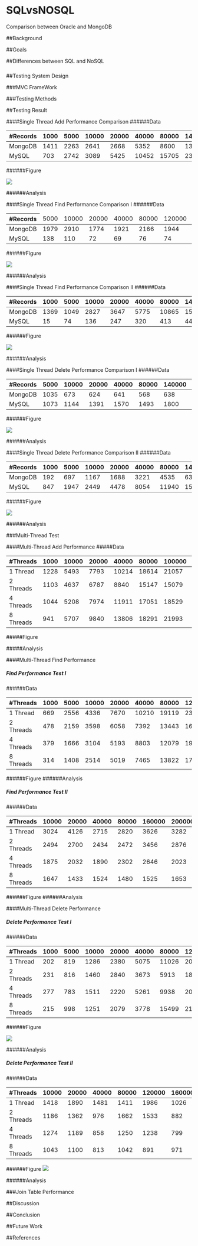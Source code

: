 # SQLvsNOSQL
Comparison between Oracle and MongoDB

##Background

##Goals

##Differences between SQL and NoSQL

###


###


##Testing System Design

###MVC FrameWork

###Testing Methods

##Testing Result

####Single Thread Add Performance Comparison
######Data
<table>
<thead>
<tr class="header">
<th align="left">#Records</th>
<th align="left">1000</th>
<th align="left">5000</th>
<th align="left">10000</th>
<th align="left">20000</th>
<th align="left">40000</th>
<th align="left">80000</th>
<th align="left">140000</th>
<th align="left">160000</th>
<th align="left">200000</th>
</tr>
</thead>
<tbody>
<tr class="odd">
<td align="left">MongoDB</td>
<td align="left">1411</td>
<td align="left">2263</td>
<td align="left">2641</td>
<td align="left">2668</td>
<td align="left">5352</td>
<td align="left">8600</td>
<td align="left">13137</td>
<td align="left">17449</td>
<td align="left">21908</td>
</tr>
<tr class="even">
<td align="left">MySQL</td>
<td align="left">703</td>
<td align="left">2742</td>
<td align="left">3089</td>
<td align="left">5425</td>
<td align="left">10452</td>
<td align="left">15705</td>
<td align="left">23175</td>
<td align="left">29037</td>
<td align="left">37783</td>
</tr>
</tbody>
</table>

######Figure

<img src="img/single_add.png"/>

######Analysis

####Single Thread Find Performance Comparison I
######Data
<table>
<thead>
<tr class="header">
<th align="left">#Records</th>
<td align="left">5000</td>
<td align="left">10000</td>
<td align="left">20000</td>
<td align="left">40000</td>
<td align="left">80000</td>
<td align="left">120000</td>
<td align="left">160000</td>
<td align="left">200000</td>
</tr>
</thead>    
<tbody>
<tr class="odd">
<td align="left">MongoDB</td>
<td align="left">1979</td>
<td align="left">2910</td>
<td align="left">1774</td>
<td align="left">1921</td>
<td align="left">2166</td>
<td align="left">1944</td>
<td align="left">2725</td>
<td align="left">1889</td>
</tr>
<tr class="even">
<td align="left">MySQL</td>
<td align="left">138</td>
<td align="left">110</td>
<td align="left">72</td>
<td align="left">69</td>
<td align="left">76</td>
<td align="left">74</td>
<td align="left">74</td>
<td align="left">75</td>
</tr>
</tbody>
</table>

######Figure

<img src="img/single_find_1.png"/>

######Analysis

####Single Thread Find Performance Comparison II
######Data
<table>
<thead>
<tr class="header">
<th align="left">#Records</th>
<th align="left">1000</th>
<th align="left">5000</th>
<th align="left">10000</th>
<th align="left">20000</th>
<th align="left">40000</th>
<th align="left">80000</th>
<th align="left">140000</th>
<th align="left">160000</th>
<th align="left">200000</th>
</tr>         
</thead>
<tbody>
<tr class="odd">
<td align="left">MongoDB</td>
<td align="left">1369</td>
<td align="left">1049</td>
<td align="left">2827</td>
<td align="left">3647</td>
<td align="left">5775</td>
<td align="left">10865</td>
<td align="left">15659</td>
<td align="left">18071</td>
<td align="left">28114</td>   
</tr>
<tr class="even">
<td align="left">MySQL</td>
<td align="left">15</td>
<td align="left">74</td>
<td align="left">136</td>
<td align="left">247</td>
<td align="left">320</td>
<td align="left">413</td>
<td align="left">449</td>
<td align="left">505</td>
<td align="left">561</td>
</tr>
</tbody>
</table>

######Figure

<img src="img/single_find_2.png"/>

######Analysis

####Single Thread Delete Performance Comparison I
######Data
<table>
<thead>
<tr class="header">
<th align="left">#Records</th>
<th align="left">5000</th>
<th align="left">10000</th>
<th align="left">20000</th>
<th align="left">40000</th>
<th align="left">80000</th>
<th align="left">140000</th>
<th align="left">160000</th>
<th align="left">200000</th>
</tr>     
</thead>
<tbody>
<tr class="odd">
<td align="left">MongoDB</td>
<td align="left">1035</td>
<td align="left">673</td>
<td align="left">624</td>
<td align="left">641</td>
<td align="left">568</td>
<td align="left">638</td>
<td align="left">621</td>
<td align="left">587</td>     
</tr>
<tr class="even">
<td align="left">MySQL</td>
<td align="left">1073</td>
<td align="left">1144</td>
<td align="left">1391</td>
<td align="left">1570</td>
<td align="left">1493</td>
<td align="left">1800</td>
<td align="left">1652</td>
<td align="left">1947</td>    
</tr>
</tbody>
</table

######Figure

<img src="img/single_del_1.png"/>

######Analysis
          
####Single Thread Delete Performance Comparison II
######Data
<table>
<thead>
<tr class="header">
<th align="left">#Records</th>
<th align="left">1000</th>
<th align="left">5000</th>
<th align="left">10000</th>
<th align="left">20000</th>
<th align="left">40000</th>
<th align="left">80000</th>
<th align="left">140000</th>
<th align="left">160000</th>
<th align="left">200000</th>
</tr>     
</thead>
<tbody>
<tr class="odd">
<td align="left">MongoDB</td>
<td align="left">192</td>
<td align="left">697</td>
<td align="left">1167</td>
<td align="left">1688</td>
<td align="left">3221</td>
<td align="left">4535</td>
<td align="left">6310</td>
<td align="left">9147</td>
<td align="left">12319</td>     
</tr>
<tr class="even">
<td align="left">MySQL</td>
<td align="left">847</td>
<td align="left">1947</td>
<td align="left">2449</td>
<td align="left">4478</td>
<td align="left">8054</td>
<td align="left">11940</td>
<td align="left">15842</td>
<td align="left">19022</td>
<td align="left">21822</td>   
</tr>
</tbody>
</table>

######Figure

<img src="img/single_del_2.png"/>

######Analysis

###Multi-Thread Test

####Multi-Thread Add Performance
#####Data
<table>
<thead>
<tr class="header">
<th align="left">#Threads</th>
<th align="left">1000</th>
<th align="left">10000</th>
<th align="left">20000</th>
<th align="left">40000</th>
<th align="left">80000</th>
<th align="left">100000</th>
<th align="left">140000</th>
<th align="left">160000</th>
<th align="left">200000</th>
</tr>
</thead>
<tbody>
<tr class="odd">
<td align="left">1 Thread</td>
<td align="left">1228</td>
<td align="left">5493</td>
<td align="left">7793</td>
<td align="left">10214</td>
<td align="left">18614</td>
<td align="left">21057</td>
<td align="left">24557</td>
<td align="left">23865</td>
<td align="left">33061</td>
</tr>
<tr class="even">
<td align="left">2 Threads</td>
<td align="left">1103</td>
<td align="left">4637</td>
<td align="left">6787</td>
<td align="left">8840</td>
<td align="left">15147</td>
<td align="left">15079</td>
<td align="left">18791</td>
<td align="left">23146</td>
<td align="left">28319</td>
</tr>
<tr class="odd">
<td align="left">4 Threads</td>
<td align="left">1044</td>
<td align="left">5208</td>
<td align="left">7974</td>
<td align="left">11911</td>
<td align="left">17051</td>
<td align="left">18529</td>
<td align="left">22080</td>
<td align="left">26255</td>
<td align="left">28989</td>
</tr>
<tr class="even">
<td align="left">8 Threads</td>
<td align="left">941</td>
<td align="left">5707</td>
<td align="left">9840</td>
<td align="left">13806</td>
<td align="left">18291</td>
<td align="left">21993</td>
<td align="left">24250</td>
<td align="left">28987</td>
<td align="left">31345</td>
</tr>
</tbody>
</table>

#####Figure

#####Analysis

####Multi-Thread Find Performance

##### Find Performance Test I
######Data
<table>
<thead>
<tr class="header">
<th align="left">#Threads</th>
<th align="left">1000</th>
<th align="left">5000</th>
<th align="left">10000</th>
<th align="left">20000</th>
<th align="left">40000</th>
<th align="left">80000</th>
<th align="left">120000</th>
<th align="left">160000</th>
<th align="left">200000</th>
</tr>
</thead>
<tbody>
<tr class="odd">
<td align="left">1 Thread</td>
<td align="left">669</td>
<td align="left">2556</td>
<td align="left">4336</td>
<td align="left">7670</td>
<td align="left">10210</td>
<td align="left">19119</td>
<td align="left">23878</td>
<td align="left">33536</td>
<td align="left">40495</td>
</tr>
<tr class="even">
<td align="left">2 Threads</td>
<td align="left">478</td>
<td align="left">2159</td>
<td align="left">3598</td>
<td align="left">6058</td>
<td align="left">7392</td>
<td align="left">13443</td>
<td align="left">16516</td>
<td align="left">22291</td>
<td align="left">24557</td>
</tr>
<tr class="odd">
<td align="left">4 Threads</td>
<td align="left">379</td>
<td align="left">1666</td>
<td align="left">3104</td>
<td align="left">5193</td>
<td align="left">8803</td>
<td align="left">12079</td>
<td align="left">19512</td>
<td align="left">20013</td>
<td align="left">26154</td>
</tr>
<tr class="even">
<td align="left">8 Threads</td>
<td align="left">314</td>
<td align="left">1408</td>
<td align="left">2514</td>
<td align="left">5019</td>
<td align="left">7465</td>
<td align="left">13822</td>
<td align="left">17659</td>
<td align="left">19349</td>
<td align="left">25642</td>
</tr>
</tbody>
</table>

######Figure
######Analysis

##### Find Performance Test II
######Data
<table>
<thead>
<tr class="header">
<th align="left">#Threads</th>
<th align="left">10000</th>
<th align="left">20000</th>
<th align="left">40000</th>
<th align="left">80000</th>
<th align="left">160000</th>
<th align="left">200000</th>
</tr>
</thead>
<tbody>
<tr class="odd">
<td align="left">1 Thread</td>
<td align="left">3024</td>
<td align="left">4126</td>
<td align="left">2715</td>
<td align="left">2820</td>
<td align="left">3626</td>
<td align="left">3282</td>
</tr>
<tr class="even">
<td align="left">2 Threads</td>
<td align="left">2494</td>
<td align="left">2700</td>
<td align="left">2434</td>
<td align="left">2472</td>
<td align="left">3456</td>
<td align="left">2876</td>
</tr>
<tr class="odd">
<td align="left">4 Threads</td>
<td align="left">1875</td>
<td align="left">2032</td>
<td align="left">1890</td>
<td align="left">2302</td>
<td align="left">2646</td>
<td align="left">2023</td>
</tr>
<tr class="even">
<td align="left">8 Threads</td>
<td align="left">1647</td>
<td align="left">1433</td>
<td align="left">1524</td>
<td align="left">1480</td>
<td align="left">1525</td>
<td align="left">1653</td>
</tr>
</tbody>
</table>
######Figure
######Analysis


####Multi-Thread Delete Performance

##### Delete Performance Test I
######Data
<table>
<thead>
<tr class="header">
<th align="left">#Threads</th>
<th align="left">1000</th>
<th align="left">5000</th>
<th align="left">10000</th>
<th align="left">20000</th>
<th align="left">40000</th>
<th align="left">80000</th>
<th align="left">120000</th>
<th align="left">160000</th>
<th align="left">200000</th>
</tr>
</thead>
<tbody>
<tr class="odd">
<td align="left">1 Thread</td>
<td align="left">202</td>
<td align="left">819</td>
<td align="left">1286</td>
<td align="left">2380</td>
<td align="left">5075</td>
<td align="left">11026</td>
<td align="left">20619</td>
<td align="left">24445</td>
<td align="left">31485</td>
</tr>
<tr class="even">
<td align="left">2 Threads</td>
<td align="left">231</td>
<td align="left">816</td>
<td align="left">1460</td>
<td align="left">2840</td>
<td align="left">3673</td>
<td align="left">5913</td>
<td align="left">18427</td>
<td align="left">24890</td>
<td align="left">29295</td>
</tr>
<tr class="odd">
<td align="left">4 Threads</td>
<td align="left">277</td>
<td align="left">783</td>
<td align="left">1511</td>
<td align="left">2220</td>
<td align="left">5261</td>
<td align="left">9938</td>
<td align="left">20535</td>
<td align="left">28330</td>
<td align="left">32314</td>
</tr>
<tr class="even">
<td align="left">8 Threads</td>
<td align="left">215</td>
<td align="left">998</td>
<td align="left">1251</td>
<td align="left">2079</td>
<td align="left">3778</td>
<td align="left">15499</td>
<td align="left">21391</td>
<td align="left">21308</td>
<td align="left">25748</td>
</tr>
</tbody>
</table>

######Figure

<img src="img/multi_del_1.png"/>

######Analysis


##### Delete Performance Test II
######Data
<table>
<thead>
<tr class="header">
<th align="left">#Threads</th>
<th align="left">10000</th>
<th align="left">20000</th>
<th align="left">40000</th>
<th align="left">80000</th>
<th align="left">120000</th>
<th align="left">160000</th>
<th align="left">200000</th>
</tr>
</thead>
<tbody>
<tr class="odd">
<td align="left">1 Thread</td>
<td align="left">1418</td>
<td align="left">1890</td>
<td align="left">1481</td>
<td align="left">1411</td>
<td align="left">1986</td>
<td align="left">1026</td>
<td align="left">936</td>
</tr>
<tr class="even">
<td align="left">2 Threads</td>
<td align="left">1186</td>
<td align="left">1362</td>
<td align="left">976</td>
<td align="left">1662</td>
<td align="left">1533</td>
<td align="left">882</td>
<td align="left">1005</td>
</tr>
<tr class="odd">
<td align="left">4 Threads</td>
<td align="left">1274</td>
<td align="left">1189</td>
<td align="left">858</td>
<td align="left">1250</td>
<td align="left">1238</td>
<td align="left">799</td>
<td align="left">904</td>
</tr>
<tr class="even">
<td align="left">8 Threads</td>
<td align="left">1043</td>
<td align="left">1100</td>
<td align="left">813</td>
<td align="left">1042</td>
<td align="left">891</td>
<td align="left">971</td>
<td align="left">993</td>
</tr>
</tbody>
</table>
######Figure

<img src="img/multi_del_2.png"/>

######Analysis

###Join Table Performance


##Discussion

##Conclusion

##Future Work

##References



